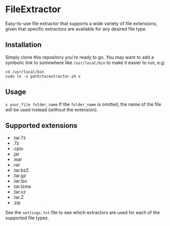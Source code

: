 # FileExtractor
Easy-to-use file extractor that supports a wide variety of file extensions, given that specific extractors are available for any desired file type.

## Installation
Simply clone this repository you're ready to go. You may want to add a symbolic link to somewhere like `/usr/local/bin` to make it easier to run, e.g:
```
cd /usr/local/bin
sudo ln -s path/to/extractor.sh x
```

## Usage
`x your_file folder_name`
If the `folder_name` is omitted, the name of the file will be used instead (without the extension).

## Supported extensions
* .tar.7z
* .7z
* .cpio
* .jar
* .war
* .rar
* .tar.bz2
* .tar.gz
* .tar.lzo
* .tar.lzma
* .tar.xz
* .tar.Z
* .zip

See the `settings.txt` file to see which extractors are used for each of the supported file types.
